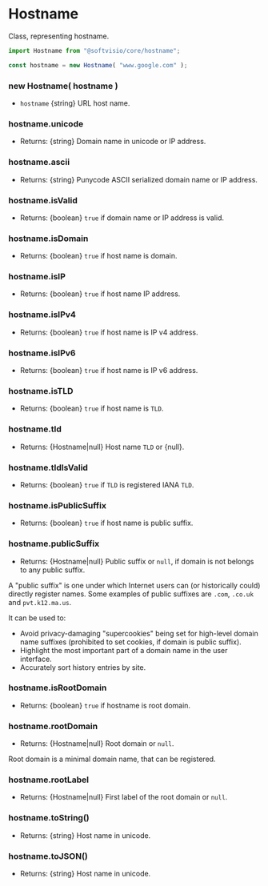 # Hostname

Class, representing hostname.

```javascript
import Hostname from "@softvisio/core/hostname";

const hostname = new Hostname( "www.google.com" );
```

### new Hostname( hostname )

- `hostname` {string} URL host name.

### hostname.unicode

- Returns: {string} Domain name in unicode or IP address.

### hostname.ascii

- Returns: {string} Punycode ASCII serialized domain name or IP address.

### hostname.isValid

- Returns: {boolean} `true` if domain name or IP address is valid.

### hostname.isDomain

- Returns: {boolean} `true` if host name is domain.

### hostname.isIP

- Returns: {boolean} `true` if host name IP address.

### hostname.isIPv4

- Returns: {boolean} `true` if host name is IP v4 address.

### hostname.isIPv6

- Returns: {boolean} `true` if host name is IP v6 address.

### hostname.isTLD

- Returns: {boolean} `true` if host name is `TLD`.

### hostname.tld

- Returns: {Hostname|null} Host name `TLD` or {null}.

### hostname.tldIsValid

- Returns: {boolean} `true` if `TLD` is registered IANA `TLD`.

### hostname.isPublicSuffix

- Returns: {boolean} `true` if host name is public suffix.

### hostname.publicSuffix

- Returns: {Hostname|null} Public suffix or `null`, if domain is not belongs to any public suffix.

A "public suffix" is one under which Internet users can (or historically could) directly register names. Some examples of public suffixes are `.com`, `.co.uk` and `pvt.k12.ma.us`.

It can be used to:

- Avoid privacy-damaging "supercookies" being set for high-level domain name suffixes (prohibited to set cookies, if domain is public suffix).
- Highlight the most important part of a domain name in the user interface.
- Accurately sort history entries by site.

### hostname.isRootDomain

- Returns: {boolean} `true` if hostname is root domain.

### hostname.rootDomain

- Returns: {Hostname|null} Root domain or `null`.

Root domain is a minimal domain name, that can be registered.

### hostname.rootLabel

- Returns: {Hostname|null} First label of the root domain or `null`.

### hostname.toString()

- Returns: {string} Host name in unicode.

### hostname.toJSON()

- Returns: {string} Host name in unicode.
